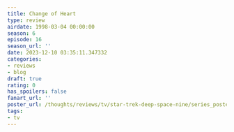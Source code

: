 ```yaml
---
title: Change of Heart
type: review
airdate: 1998-03-04 00:00:00
season: 6
episode: 16
season_url: ''
date: 2023-12-10 03:35:11.347332
categories:
- reviews
- blog
draft: true
rating: 0
has_spoilers: false
fanart_url: ''
poster_url: /thoughts/reviews/tv/star-trek-deep-space-nine/series_poster.jpg
tags:
- tv
---
```


